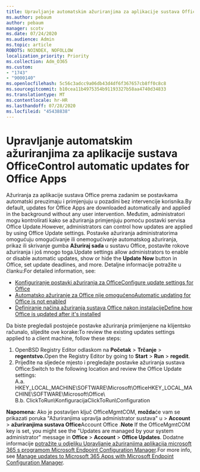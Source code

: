 ```yaml
---
title: Upravljanje automatskim ažuriranjima za aplikacije sustava Office
ms.author: pebaum
author: pebaum
manager: scotv
ms.date: 07/24/2020
ms.audience: Admin
ms.topic: article
ROBOTS: NOINDEX, NOFOLLOW
localization_priority: Priority
ms.collection: Adm_O365
ms.custom:
- "1743"
- "9000140"
ms.openlocfilehash: 5c56c3adcc9a06db43d4df6f367657cb8ff0c8c8
ms.sourcegitcommit: b10cea11b4975354b91193327b58aa4740d34833
ms.translationtype: MT
ms.contentlocale: hr-HR
ms.lasthandoff: 07/28/2020
ms.locfileid: "45438838"
---
```

# <a name="control-automatic-updates-for-office-apps"></a><span data-ttu-id="fa87b-102">Upravljanje automatskim ažuriranjima za aplikacije sustava Office</span><span class="sxs-lookup"><span data-stu-id="fa87b-102">Control automatic updates for Office Apps</span></span>

<span data-ttu-id="fa87b-103">Ažuriranja za aplikacije sustava Office prema zadanim se postavkama automatski preuzimaju i primjenjuju u pozadini bez intervencije korisnika.</span><span class="sxs-lookup"><span data-stu-id="fa87b-103">By default, updates for Office Apps are downloaded automatically and applied in the background without any user intervention.</span></span> <span data-ttu-id="fa87b-104">Međutim, administratori mogu kontrolirati kako se ažuriranja primjenjuju pomoću postavki servisa Office Update.</span><span class="sxs-lookup"><span data-stu-id="fa87b-104">However, administrators can control how updates are applied by using Office Update settings.</span></span> <span data-ttu-id="fa87b-105">Postavke ažuriranja administratorima omogućuju omogućivanje ili onemogućivanje automatskog ažuriranja, prikaz ili skrivanje gumba **Ažuriraj sada** u sustavu Office, postavite rokove ažuriranja i još mnogo toga.</span><span class="sxs-lookup"><span data-stu-id="fa87b-105">Update settings allow administrators to enable or disable automatic updates, show or hide the **Update Now** button in Office, set update deadlines, and more.</span></span> <span data-ttu-id="fa87b-106">Detaljne informacije potražite u članku:</span><span class="sxs-lookup"><span data-stu-id="fa87b-106">For detailed information, see:</span></span>

- [<span data-ttu-id="fa87b-107">Konfiguriranje postavki ažuriranja za Office</span><span class="sxs-lookup"><span data-stu-id="fa87b-107">Configure update settings for Office</span></span>](https://docs.microsoft.com/deployoffice/configure-update-settings-for-office-365-proplus)  
- [<span data-ttu-id="fa87b-108">Automatsko ažuriranje za Office nije omogućeno</span><span class="sxs-lookup"><span data-stu-id="fa87b-108">Automatic updating for Office is not enabled</span></span>](https://support.microsoft.com/help/2753538/automatic-updating-for-office-2013-and-office-2016-click-to-run-is-not)  
- [<span data-ttu-id="fa87b-109">Definiranje načina ažuriranja sustava Office nakon instalacije</span><span class="sxs-lookup"><span data-stu-id="fa87b-109">Define how Office is updated after it's installed</span></span>](https://docs.microsoft.com/deployoffice/configuration-options-for-the-office-2016-deployment-tool#updates-element)

<span data-ttu-id="fa87b-110">Da biste pregledali postojeće postavke ažuriranja primijenjene na klijentsko računalo, slijedite ove korake:</span><span class="sxs-lookup"><span data-stu-id="fa87b-110">To review the existing updates settings applied to a client machine, follow these steps:</span></span>

1. <span data-ttu-id="fa87b-111">OpenBSD Registry Editor odlaskom na **Početak**  >  **Trčanje**  >  **regentstvo.**</span><span class="sxs-lookup"><span data-stu-id="fa87b-111">Open the Registry Editor by going to **Start** > **Run** > **regedit**.</span></span>
2. <span data-ttu-id="fa87b-112">Prijeđite na sljedeće mjesto i pregledajte postavke ažuriranja sustava Office:</span><span class="sxs-lookup"><span data-stu-id="fa87b-112">Switch to the following location and review the Office Update settings:</span></span>  
    <span data-ttu-id="fa87b-113">A.</span><span class="sxs-lookup"><span data-stu-id="fa87b-113">a.</span></span> <span data-ttu-id="fa87b-114">HKEY_LOCAL_MACHINE\SOFTWARE\Microsoft\Office</span><span class="sxs-lookup"><span data-stu-id="fa87b-114">HKEY_LOCAL_MACHINE\SOFTWARE\Microsoft\Office</span></span>\  
    <span data-ttu-id="fa87b-115">B.</span><span class="sxs-lookup"><span data-stu-id="fa87b-115">b.</span></span> <span data-ttu-id="fa87b-116">ClickToRun\Konfiguracija</span><span class="sxs-lookup"><span data-stu-id="fa87b-116">ClickToRun\Configuration</span></span>

<span data-ttu-id="fa87b-117">**Napomena:**  Ako je postavljen ključ OfficeMgmtCOM, **možda**će vam se prikazati poruka "Ažuriranjima upravlja administrator sustava" u  >  **Account**  >  **ažuriranjima sustava Office**Account Office .</span><span class="sxs-lookup"><span data-stu-id="fa87b-117">**Note**  If the OfficeMgmtCOM key is set, you might see the "Updates are managed by your system administrator" message in **Office** > **Account** > **Office Updates**.</span></span> <span data-ttu-id="fa87b-118">Dodatne informacije [potražite u odjeljku Upravljanje ažuriranjima aplikacija microsoft 365 s programom Microsoft Endpoint Configuration Manager](https://docs.microsoft.com/deployoffice/manage-updates-to-office-365-proplus-with-system-center-configuration-manager#method-1-use-office-deployment-tool-to-enable-office-365-clients-to-receive-updates-from-configuration-manager).</span><span class="sxs-lookup"><span data-stu-id="fa87b-118">For more info, see [Manage updates to Microsoft 365 Apps with Microsoft Endpoint Configuration Manager](https://docs.microsoft.com/deployoffice/manage-updates-to-office-365-proplus-with-system-center-configuration-manager#method-1-use-office-deployment-tool-to-enable-office-365-clients-to-receive-updates-from-configuration-manager).</span></span>  